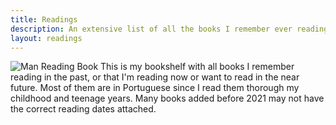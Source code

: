 ```yaml
---
title: Readings
description: An extensive list of all the books I remember ever reading.
layout: readings
---
```


<style>
img.book {
  max-width: 100px;
  margin-top: -0.5rem;
  margin-right: 1rem;
}

:root.dark img.book {
  filter: drop-shadow(0px 0px 2px white);
}
</style>

![Man Reading Book](https://cdn.hacdias.com/media/2022-03-man-reading.gif?class=right+pixelated+book) This is my bookshelf with all books I remember reading in the past, or that I'm reading now or want to read in the near future. Most of them are in Portuguese since I read them thorough my childhood and teenage years. Many books added before 2021 may not have the correct reading dates attached.

<!--more-->
